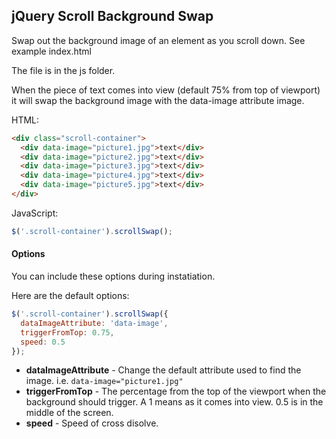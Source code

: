 jQuery Scroll Background Swap
-----------------------------

Swap out the background image of an element as you scroll down. See example index.html

The file is in the js folder.

When the piece of text comes into view (default 75% from top of viewport) it will swap the background image with the data-image attribute image.

HTML:

```html
<div class="scroll-container">
  <div data-image="picture1.jpg">text</div>
  <div data-image="picture2.jpg">text</div>
  <div data-image="picture3.jpg">text</div>
  <div data-image="picture4.jpg">text</div>
  <div data-image="picture5.jpg">text</div>
</div>
```

JavaScript:

```javascript
$('.scroll-container').scrollSwap();
```

#### Options

You can include these options during instatiation.

Here are the default options:

```javascript
$('.scroll-container').scrollSwap({
  dataImageAttribute: 'data-image',
  triggerFromTop: 0.75,
  speed: 0.5
});
```

* **dataImageAttribute** - Change the default attribute used to find the image. i.e. `data-image="picture1.jpg"`
* **triggerFromTop** - The percentage from the top of the viewport when the background should trigger. A 1 means as it comes into view. 0.5 is in the middle of the screen.
* **speed** - Speed of cross disolve.

